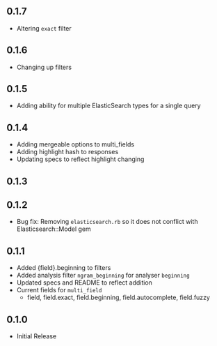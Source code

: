 ## 0.1.7

- Altering `exact` filter

## 0.1.6

- Changing up filters

## 0.1.5

- Adding ability for multiple ElasticSearch types for a single query

## 0.1.4

- Adding mergeable options to multi_fields
- Adding highlight hash to responses
- Updating specs to reflect highlight changing

## 0.1.3


## 0.1.2

- Bug fix: Removing `elasticsearch.rb` so it does not conflict with Elasticsearch::Model gem

## 0.1.1

- Added {field}.beginning to filters
- Added analysis filter `ngram_beginning` for analyser `beginning`
- Updated specs and README to reflect addition
- Current fields for `multi_field`
  - field, field.exact, field.beginning, field.autocomplete, field.fuzzy

## 0.1.0

- Initial Release